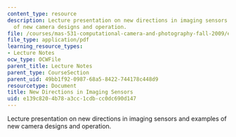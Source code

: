 ```yaml
---
content_type: resource
description: Lecture presentation on new directions in imaging sensors and examples
  of new camera designs and operation.
file: /courses/mas-531-computational-camera-and-photography-fall-2009/e139c8204b78a3cc1cdbcc0dc690d147_MITMAS_531F09_lec09_2b.pdf
file_type: application/pdf
learning_resource_types:
- Lecture Notes
ocw_type: OCWFile
parent_title: Lecture Notes
parent_type: CourseSection
parent_uid: 49bb1f92-0987-68a5-8422-744178c448d9
resourcetype: Document
title: New Directions in Imaging Sensors
uid: e139c820-4b78-a3cc-1cdb-cc0dc690d147
---
```

Lecture presentation on new directions in imaging sensors and examples of new camera designs and operation.

